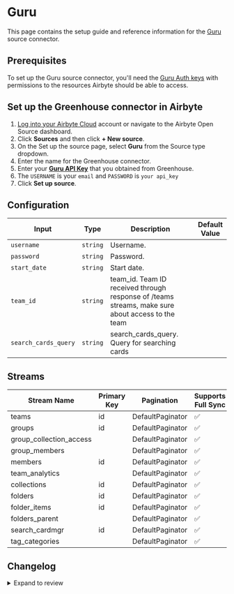 # Guru

This page contains the setup guide and reference information for the [Guru](https://app.getguru.com/) source connector. 

## Prerequisites

To set up the Guru source connector, you'll need the [Guru Auth keys](https://developer.getguru.com/reference/authentication) with permissions to the resources Airbyte should be able to access.

## Set up the Greenhouse connector in Airbyte

1. [Log into your Airbyte Cloud](https://cloud.airbyte.com/workspaces) account or navigate to the Airbyte Open Source dashboard.
2. Click **Sources** and then click **+ New source**.
3. On the Set up the source page, select **Guru** from the Source type dropdown.
4. Enter the name for the Greenhouse connector.
5. Enter your [**Guru API Key**](https://developer.getguru.com/reference/authentication) that you obtained from Greenhouse.
6. The `USERNAME` is your `email` and `PASSWORD` is `your api_key`
6. Click **Set up source**.


## Configuration

| Input | Type | Description | Default Value |
|-------|------|-------------|---------------|
| `username` | `string` | Username.  |  |
| `password` | `string` | Password.  |  |
| `start_date` | `string` | Start date.  |  |
| `team_id` | `string` | team_id. Team ID received through response of /teams streams, make sure about access to the team |  |
| `search_cards_query` | `string` | search_cards_query. Query for searching cards |  |

## Streams
| Stream Name | Primary Key | Pagination | Supports Full Sync | Supports Incremental |
|-------------|-------------|------------|---------------------|----------------------|
| teams | id | DefaultPaginator | ✅ |  ✅  |
| groups | id | DefaultPaginator | ✅ |  ✅  |
| group_collection_access |  | DefaultPaginator | ✅ |  ✅  |
| group_members |  | DefaultPaginator | ✅ |  ✅  |
| members | id | DefaultPaginator | ✅ |  ✅  |
| team_analytics |  | DefaultPaginator | ✅ |  ❌  |
| collections | id | DefaultPaginator | ✅ |  ✅  |
| folders | id | DefaultPaginator | ✅ |  ❌  |
| folder_items | id | DefaultPaginator | ✅ |  ❌  |
| folders_parent |  | DefaultPaginator | ✅ |  ❌  |
| search_cardmgr | id | DefaultPaginator | ✅ |  ✅  |
| tag_categories |  | DefaultPaginator | ✅ |  ❌  |

## Changelog

<details>
  <summary>Expand to review</summary>

| Version | Date | Pull Request | Subject |
| ------------------ | ------------ | --- | ---------------- |
| 0.0.39 | 2025-10-07 | [67398](https://github.com/airbytehq/airbyte/pull/67398) | Update dependencies |
| 0.0.38 | 2025-09-30 | [66398](https://github.com/airbytehq/airbyte/pull/66398) | Update dependencies |
| 0.0.37 | 2025-09-09 | [66081](https://github.com/airbytehq/airbyte/pull/66081) | Update dependencies |
| 0.0.36 | 2025-08-23 | [65328](https://github.com/airbytehq/airbyte/pull/65328) | Update dependencies |
| 0.0.35 | 2025-08-09 | [64587](https://github.com/airbytehq/airbyte/pull/64587) | Update dependencies |
| 0.0.34 | 2025-08-02 | [64232](https://github.com/airbytehq/airbyte/pull/64232) | Update dependencies |
| 0.0.33 | 2025-07-26 | [63905](https://github.com/airbytehq/airbyte/pull/63905) | Update dependencies |
| 0.0.32 | 2025-07-19 | [63490](https://github.com/airbytehq/airbyte/pull/63490) | Update dependencies |
| 0.0.31 | 2025-07-12 | [63098](https://github.com/airbytehq/airbyte/pull/63098) | Update dependencies |
| 0.0.30 | 2025-07-05 | [62628](https://github.com/airbytehq/airbyte/pull/62628) | Update dependencies |
| 0.0.29 | 2025-06-28 | [62159](https://github.com/airbytehq/airbyte/pull/62159) | Update dependencies |
| 0.0.28 | 2025-06-21 | [61831](https://github.com/airbytehq/airbyte/pull/61831) | Update dependencies |
| 0.0.27 | 2025-06-14 | [61110](https://github.com/airbytehq/airbyte/pull/61110) | Update dependencies |
| 0.0.26 | 2025-05-24 | [60666](https://github.com/airbytehq/airbyte/pull/60666) | Update dependencies |
| 0.0.25 | 2025-05-10 | [59820](https://github.com/airbytehq/airbyte/pull/59820) | Update dependencies |
| 0.0.24 | 2025-05-03 | [59284](https://github.com/airbytehq/airbyte/pull/59284) | Update dependencies |
| 0.0.23 | 2025-04-26 | [58828](https://github.com/airbytehq/airbyte/pull/58828) | Update dependencies |
| 0.0.22 | 2025-04-19 | [58199](https://github.com/airbytehq/airbyte/pull/58199) | Update dependencies |
| 0.0.21 | 2025-04-12 | [57068](https://github.com/airbytehq/airbyte/pull/57068) | Update dependencies |
| 0.0.20 | 2025-03-29 | [56638](https://github.com/airbytehq/airbyte/pull/56638) | Update dependencies |
| 0.0.19 | 2025-03-22 | [56072](https://github.com/airbytehq/airbyte/pull/56072) | Update dependencies |
| 0.0.18 | 2025-03-08 | [55492](https://github.com/airbytehq/airbyte/pull/55492) | Update dependencies |
| 0.0.17 | 2025-03-01 | [54792](https://github.com/airbytehq/airbyte/pull/54792) | Update dependencies |
| 0.0.16 | 2025-02-22 | [54299](https://github.com/airbytehq/airbyte/pull/54299) | Update dependencies |
| 0.0.15 | 2025-02-15 | [53856](https://github.com/airbytehq/airbyte/pull/53856) | Update dependencies |
| 0.0.14 | 2025-02-08 | [53305](https://github.com/airbytehq/airbyte/pull/53305) | Update dependencies |
| 0.0.13 | 2025-02-01 | [52731](https://github.com/airbytehq/airbyte/pull/52731) | Update dependencies |
| 0.0.12 | 2025-01-25 | [52283](https://github.com/airbytehq/airbyte/pull/52283) | Update dependencies |
| 0.0.11 | 2025-01-18 | [51835](https://github.com/airbytehq/airbyte/pull/51835) | Update dependencies |
| 0.0.10 | 2025-01-11 | [51188](https://github.com/airbytehq/airbyte/pull/51188) | Update dependencies |
| 0.0.9 | 2024-12-28 | [50622](https://github.com/airbytehq/airbyte/pull/50622) | Update dependencies |
| 0.0.8 | 2024-12-21 | [50118](https://github.com/airbytehq/airbyte/pull/50118) | Update dependencies |
| 0.0.7 | 2024-12-14 | [49622](https://github.com/airbytehq/airbyte/pull/49622) | Update dependencies |
| 0.0.6 | 2024-12-12 | [49271](https://github.com/airbytehq/airbyte/pull/49271) | Update dependencies |
| 0.0.5 | 2024-12-11 | [48903](https://github.com/airbytehq/airbyte/pull/48903) | Starting with this version, the Docker image is now rootless. Please note that this and future versions will not be compatible with Airbyte versions earlier than 0.64 |
| 0.0.4 | 2024-11-04 | [48152](https://github.com/airbytehq/airbyte/pull/48152) | Update dependencies |
| 0.0.3 | 2024-10-29 | [47830](https://github.com/airbytehq/airbyte/pull/47830) | Update dependencies |
| 0.0.2 | 2024-10-28 | [47665](https://github.com/airbytehq/airbyte/pull/47665) | Update dependencies |
| 0.0.1 | 2024-08-31 | [45066](https://github.com/airbytehq/airbyte/pull/45066) | Initial release by [@btkcodedev](https://github.com/btkcodedev) via Connector Builder |

</details>
